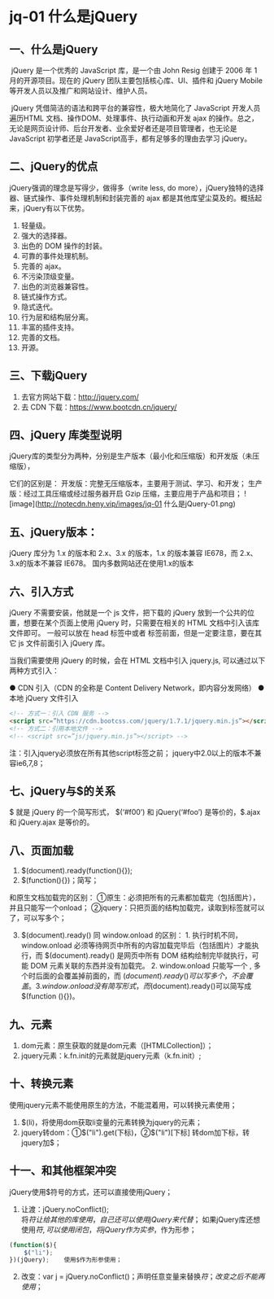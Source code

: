 # jq-01 什么是jQuery
## 一、什么是jQuery
​	jQuery 是一个优秀的 JavaScript 库，是一个由 John Resig 创建于 2006 年 1 月的开源项目。现在的 jQuery 团队主要包括核心库、UI、插件和 jQuery Mobile 等开发人员以及推广和网站设计、维护人员。

​    jQuery 凭借简洁的语法和跨平台的兼容性，极大地简化了 JavaScript 开发人员遍历HTML 文档、操作DOM、处理事件、执行动画和开发 ajax 的操作。总之，无论是网页设计师、后台开发者、业余爱好者还是项目管理者，也无论是 JavaScript 初学者还是 JavaScript高手，都有足够多的理由去学习 jQuery。



## 二、jQuery的优点

jQuery强调的理念是写得少，做得多（write less, do more），jQuery独特的选择器、链式操作、事件处理机制和封装完善的 ajax 都是其他库望尘莫及的。概括起来，jQuery有以下优势。



1. 轻量级。
2. 强大的选择器。
3. 出色的 DOM 操作的封装。
4. 可靠的事件处理机制。
5. 完善的 ajax。
6. 不污染顶级变量。
7. 出色的浏览器兼容性。
8. 链式操作方式。
9. 隐式迭代。
10. 行为层和结构层分离。
11. 丰富的插件支持。
12. 完善的文档。
13. 开源。



## 三、下载jQuery

1. 去官方网站下载：http://jquery.com/
2. 去 CDN 下载：https://www.bootcdn.cn/jquery/



## 四、jQuery 库类型说明

jQuery库的类型分为两种，分别是生产版本（最小化和压缩版）和开发版（未压缩版），



它们的区别是：
    开发版：完整无压缩版本，主要用于测试、学习、和开发；
    生产版：经过工具压缩或经过服务器开启 Gzip 压缩，主要应用于产品和项目；
![image](http://notecdn.heny.vip/images/jq-01 什么是jQuery-01.png)


## 五、jQuery版本：
jQuery 库分为 1.x 的版本和 2.x、3.x 的版本，1.x 的版本兼容 IE678，而 2.x、3.x的版本不兼容 IE678。
国内多数网站还在使用1.x的版本

## 六、引入方式
jQuery 不需要安装，他就是一个 js 文件，把下载的 jQuery 放到一个公共的位置，想要在某个页面上使用 jQuery 时，只需要在相关的 HTML 文档中引入该库文件即可。
一般可以放在 head 标签中或者 </body> 标签前面，但是一定要注意，要在其它 js 文件前面引入 jQuery 库。

当我们需要使用 jQuery 的时候，会在 HTML 文档中引入 jquery.js, 可以通过以下两种方式引入：



● CDN 引入（CDN 的全称是 Content Delivery Network，即内容分发网络）
● 本地 jQuery 文件引入
```html
<!-- 方式一：引入 CDN 服务 -->
<script src=”https://cdn.bootcss.com/jquery/1.7.1/jquery.min.js”></script>
<!-- 方式二：引用本地文件 -->
<!-- <script src=”js/jquery.min.js”></script> -->
```
注：引入jquery必须放在所有其他script标签之前；
    jquery中2.0以上的版本不兼容ie6,7,8；



## 七、jQuery与$的关系

$ 就是 jQuery 的一个简写形式，
$(‘#f00’) 和 jQuery(‘#foo’) 是等价的，$.ajax 和 jQuery.ajax 是等价的。



## 八、页面加载

1. $(document).ready(function(){});
2. $(function(){})；简写；

和原生文档加载完的区别：
①原生：必须把所有的元素都加载完（包括图片），并且只能写一个onload；
②jquery：只把页面的结构加载完，读取到标签就可以了，可以写多个；

3. $(document).ready() 同 window.onload 的区别：
        1. 执行时机不同，window.onload 必须等待网页中所有的内容加载完毕后（包括图片）才能执行，而 $(document).ready() 是网页中所有 DOM 结构绘制完毕就执行，可能 DOM 元素关联的东西并没有加载完。
        2. window.onload 只能写一个 , 多个时后面的会覆盖掉前面的，而 $(document).ready() 可以写多个，不会覆盖。
        3. window.onload没有简写形式，而$(document).ready()可以简写成$(function (){})。



## 九、元素

1. dom元素：原生获取的就是dom元素（[HTMLCollection]）；
2. jquery元素：k.fn.init的元素就是jquery元素（k.fn.init）;



## 十、转换元素

使用jquery元素不能使用原生的方法，不能混着用，可以转换元素使用；
1. $(li)，将使用dom获取li变量的元素转换为jquery的元素；
2. jquery转dom：①$("li").get(下标)，②$("li")[下标]
转dom加下标，转jquery加$；



## 十一、和其他框架冲突
jQuery使用$符号的方式，还可以直接使用jQuery；
1. 让渡：jQuery.noConflict();   
    将$符让给其他的库使用，自己还可以使用jQuery来代替$；
    如果jQuery库还想使用$符,可以使用闭包，将jQuery作为实参，$作为形参；

```js
(function($){
    $("li");
})(jQuery);    使用$作为形参使用；
```
2. 改变：var j = jQuery.noConflict()；声明任意变量来替换$符；改变之后不能再使用$；
